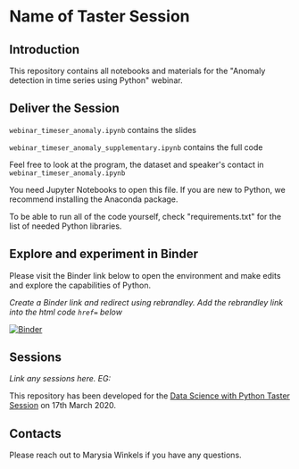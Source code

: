 # Name of Taster Session

## Introduction

This repository contains all notebooks and materials for the "Anomaly detection in time series using Python" webinar.

## Deliver the Session

`webinar_timeser_anomaly.ipynb` contains the slides

`webinar_timeser_anomaly_supplementary.ipynb` contains the full code

Feel free to look at the program, the dataset and speaker's contact in `webinar_timeser_anomaly.ipynb`

You need Jupyter Notebooks to open this file. If you are new to Python, we recommend installing the Anaconda package.

To be able to run all of the code yourself, check "requirements.txt" for the list of needed Python libraries.

## Explore and experiment in Binder

Please visit the Binder link below to open the environment and make edits and explore the capabilities of Python.

*Create a Binder link and redirect using rebrandley. Add the rebrandley link into the html code `href=` below*

<a href="REBRANDLEY LINK" Target="_blank">
<img alt="Binder" src="https://mybinder.org/badge_logo.svg">
</a>

## Sessions

*Link any sessions here. EG:*

This repository has been developed for the [Data Science with Python Taster Session](https://pages.xebia.com/data-science-with-python-foundation-webinar?) on 17th March 2020.

## Contacts

Please reach out to Marysia Winkels if you have any questions.
